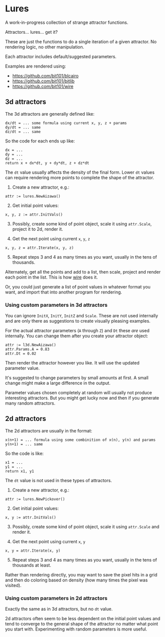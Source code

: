 # Lures

A work-in-progress collection of strange attractor functions.

Attractors... lures... get it?

These are just the functions to do a single iteration of a given attractor. No rendering logic, no other manipulation.

Each attractor includes default/suggested parameters.

Examples are rendered using:

- https://github.com/bit101/blcairo
- https://github.com/bit101/bitlib
- https://github.com/bit101/wire

## 3d attractors

The 3d attractors are generally defined like:

```
dx/dt = ... some formula using current x, y, z + params
dy/dt = ... same
dz/dt = ... same
```

So the code for each ends up like:

```
dx = ...
dy = ...
dz = ...
return x + dx*dt, y + dy*dt, z + dz*dt
```

The `dt` value usually affects the density of the final form. Lower `dt` values can require rendering more points to complete the shape of the attractor.

1. Create a new attractor, e.g.:

```
attr := lures.NewAizawa()
```

2. Get initial point values:

```
x, y, z := attr.InitVals()
```

3. Possibly, create some kind of point object, scale it using `attr.Scale`, project it to 2d, render it.

4. Get the next point using current `x`, `y`, `z`

```
x, y, z = attr.Iterate(x, y, z)
```

5. Repeat steps 3 and 4 as many times as you want, usually in the tens of thousands.

Alternately, get all the points and add to a list, then scale, project and render each point in the list. This is how [wire](https://github.com/bit101/wire) does it.

Or, you could just generate a list of point values in whatever format you want, and import that into another program for rendering.


### Using custom parameters in 3d attractors

You can ignore `InitX`, `InitY`, `InitZ` and `Scale`. These are not used internally and are only there as suggestions to create visually pleasing examples. 

For the actual attractor parameters (`A` through `Z`) and `Dt` these _are_ used internally. You can change them after you create your attractor object:

```
attr := l3d.NewAizawa()
attr.Params.A = 0.83
attr.Dt = 0.02
```

Then render the attractor however you like. It will use the updated parameter value.

It's suggested to change parameters by small amounts at first. A small change might make a large difference in the output.

Parameter values chosen completely at random will usually not produce interesting attractors. But you might get lucky now and then if you generate many random attractors.

## 2d attractors

The 2d attractors are usually in the format:

```
x(n+1) = ... formula using some combinition of x(n), y(n) and params
y(n+1) = ... same
```

So the code is like:

```
x1 = ...
y1 = ...
return x1, y1
```

The `dt` value is not used in these types of attractors.

1. Create a new attractor, e.g.:

```
attr := lures.NewPickover()
```

2. Get initial point values:

```
x, y := attr.InitVals()
```

3. Possibly, create some kind of point object, scale it using `attr.Scale` and render it.

4. Get the next point using current `x`, `y`

```
x, y = attr.Iterate(x, y)
```

5. Repeat steps 3 and 4 as many times as you want, usually in the tens of thousands at least.

Rather than rendering directly, you may want to save the pixel hits in a grid and then do coloring based on density (how many times the pixel was visited).

### Using custom parameters in 2d attractors

Exactly the same as in 3d attractors, but no `dt` value.

2d attractors often seem to be less dependent on the initial point values and tend to converge to the general shape of the attractor no matter what point you start with. Experimenting with random parameters is more useful.
